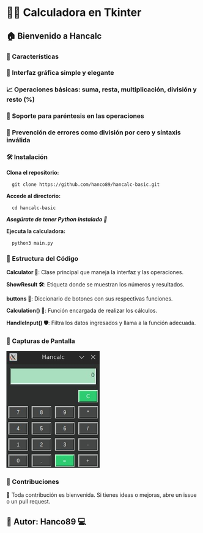 # 👩‍💻 Calculadora en Tkinter

## 🏠 Bienvenido a Hancalc

### 🚀 Características

### 💪 Interfaz gráfica simple y elegante

### 📈 Operaciones básicas: suma, resta, multiplicación, división y resto (%)

### 🔄 Soporte para paréntesis en las operaciones

### 📝 Prevención de errores como división por cero y síntaxis inválida

### 🛠️ Instalación

**Clona el repositorio:**

      git clone https://github.com/hanco89/hancalc-basic.git

**Accede al directorio:**

      cd hancalc-basic

***Asegúrate de tener Python instalado 🐍***

**Ejecuta la calculadora:**

      python3 main.py

### 🏢 Estructura del Código

**Calculator 🏰**: Clase principal que maneja la interfaz y las operaciones.

**ShowResult 🛠**: Etiqueta donde se muestran los números y resultados.

**buttons 🔢**: Diccionario de botones con sus respectivas funciones.

**Calculation() 🧙**: Función encargada de realizar los cálculos.

**HandleInput() 🛡**: Filtra los datos ingresados y llama a la función adecuada.

### 📸 Capturas de Pantalla

![Interfaz Calculadora](images/hancalc-basic.jpg)

### 🤝 Contribuciones

🎉 Toda contribución es bienvenida. Si tienes ideas o mejoras, abre un issue o un pull request.

## 📌 Autor: Hanco89 💻